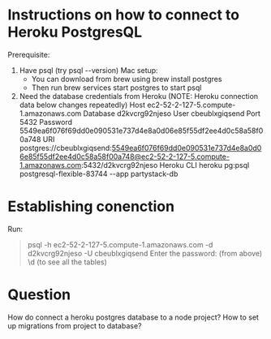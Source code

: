 # Instructions on how to connect to Heroku PostgresQL

Prerequisite: 
1. Have psql (try psql --version)
    Mac setup:
    - You can download from brew using brew install postgres
    - Then run brew services start postgres to start psql 
2. Need the database credentials from Heroku (NOTE: Heroku connection data below changes repeatedly)
Host        ec2-52-2-127-5.compute-1.amazonaws.com
Database    d2kvcrg92njeso
User        cbeublxgiqsend
Port        5432
Password    5549ea6f076f69dd0e090531e737d4e8a0d06e85f55df2ee4d0c58a58f00a748
URI         postgres://cbeublxgiqsend:5549ea6f076f69dd0e090531e737d4e8a0d06e85f55df2ee4d0c58a58f00a748@ec2-52-2-127-5.compute-1.amazonaws.com:5432/d2kvcrg92njeso
Heroku CLI  heroku pg:psql postgresql-flexible-83744 --app partystack-db


# Establishing conenction

Run: 
> psql -h ec2-52-2-127-5.compute-1.amazonaws.com -d d2kvcrg92njeso -U cbeublxgiqsend
> Enter the password: (from above) 
> \d (to see all the tables)


# Question

How do connect a heroku postgres database to a node project? 
How to set up migrations from project to database?

